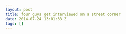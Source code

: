 ```yaml
---
layout: post
title: four guys get interviewed on a street corner
date: 2014-07-24 13:01:33 Z
tags: []
---
```

